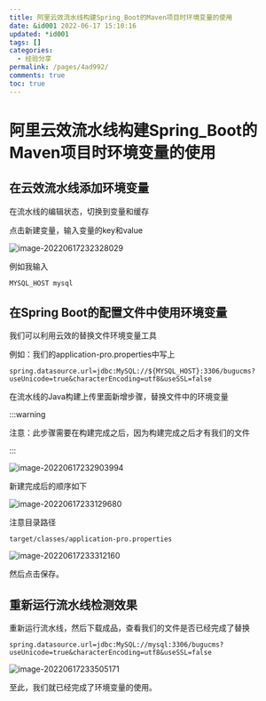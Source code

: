 ```yaml
---
title: 阿里云效流水线构建Spring_Boot的Maven项目时环境变量的使用
date: &id001 2022-06-17 15:10:16
updated: *id001
tags: []
categories:
  - 经验分享
permalink: /pages/4ad992/
comments: true
toc: true
---
```

# 阿里云效流水线构建Spring_Boot的Maven项目时环境变量的使用

## 在云效流水线添加环境变量

在流水线的编辑状态，切换到变量和缓存

点击新建变量，输入变量的key和value

![image-20220617232328029](https://img1.terwer.space/20220617232334.png)

例如我输入

```
MYSQL_HOST mysql
```

## 在Spring Boot的配置文件中使用环境变量

我们可以利用云效的替换文件环境变量工具

例如：我们的application-pro.properties中写上

```properties
spring.datasource.url=jdbc:MySQL://${MYSQL_HOST}:3306/bugucms?useUnicode=true&characterEncoding=utf8&useSSL=false
```

在流水线的Java构建上传里面新增步骤，替换文件中的环境变量

:::warning

注意：此步骤需要在构建完成之后，因为构建完成之后才有我们的文件

:::

![image-20220617232903994](https://img1.terwer.space/20220617232904.png)

新建完成后的顺序如下

![image-20220617233129680](https://img1.terwer.space/20220617233130.png)

注意目录路径

```
target/classes/application-pro.properties
```

![image-20220617233312160](https://img1.terwer.space/20220617233312.png)

然后点击保存。

## 重新运行流水线检测效果

重新运行流水线，然后下载成品，查看我们的文件是否已经完成了替换

```properties
spring.datasource.url=jdbc:MySQL://mysql:3306/bugucms?useUnicode=true&characterEncoding=utf8&useSSL=false
```

![image-20220617233505171](https://img1.terwer.space/20220617233505.png)

至此，我们就已经完成了环境变量的使用。
